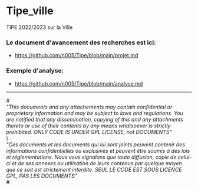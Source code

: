 # Tipe_ville
TIPE 2022/2023 sur la Ville

### Le document d'avancement des recherches est ici:
* https://github.com/n005/Tipe/blob/main/projet.md

### Exemple d'analyse:
* https://github.com/n005/Tipe/blob/main/analyse.md


---

*\#   
"This documents and any attachements may contain confidential or proprietary information and may be subject to laws and regulations. You are notified that any dissemination, copying of this and any attachments thereto or use of their contents by any means whatsoever is strictly prohibited. ONLY CODE IS UNDER GPL LICENSE, not DOCUMENTS"   
\   
"Ces documents et les documents qui lui sont joints peuvent contenir des informations confidentielles ou exclusives et peuvent être soumis à des lois et réglementations. Nous vous signalons que toute diffusion, copie de celui-ci et de ses annexes ou utilisation de leurs contenus par quelque moyen que ce soit est strictement interdite. SEUL LE CODE EST SOUS LICENCE GPL, PAS LES DOCUMENTS"   
\#*
